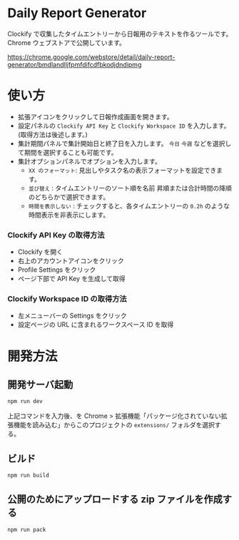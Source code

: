 # Daily Report Generator
Clockify で収集したタイムエントリーから日報用のテキストを作るツールです。
Chrome ウェブストアで公開しています。

https://chrome.google.com/webstore/detail/daily-report-generator/bmdlandlljfpmfdifcdfbkodjdndipmg

# 使い方
- 拡張アイコンをクリックして日報作成画面を開きます。
- 設定パネルの `Clockify API Key` と `Clockify Workspace ID` を入力します。(取得方法は後述します。)
- 集計期間パネルで集計開始日と終了日を入力します。 `今日` `今週` などを選択して期間を選択することも可能です。
- 集計オプションパネルでオプションを入力します。
  - `XX のフォーマット`: 見出しやタスク名の表示フォーマットを設定できます。
  - `並び替え` : タイムエントリーのソート順を名前 昇順または合計時間の降順のどちらかで選択できます。
  - `時間を表示しない` : チェックすると、各タイムエントリーの `0.2h` のような時間表示を非表示にします。

### Clockify API Key の取得方法
- Clockify を開く
- 右上のアカウントアイコンをクリック
- Profile Settings をクリック
- ページ下部で API Key を生成して取得

### Clockify Workspace ID の取得方法
- 左メニューバーの Settings をクリック
- 設定ページの URL に含まれるワークスペース ID を取得

# 開発方法
## 開発サーバ起動
```sh
npm run dev
```

上記コマンドを入力後、を Chrome > 拡張機能「パッケージ化されていない拡張機能を読み込む」からこのプロジェクトの `extensions/` フォルダを選択する。

## ビルド
```sh
npm run build
```

## 公開のためにアップロードする zip ファイルを作成する
```sh
npm run pack
```